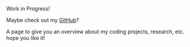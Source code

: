 Work in Progress!

Maybe check out my [GitHub](https://github.com/Acetylsalicylsaeure/)?

A page to give you an overview about my coding projects, research, etc. hope you like it!
